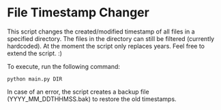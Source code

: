 # File Timestamp Changer

This script changes the created/modified timestamp of all files in a specified directory. The files in the directory can still be filtered (currently hardcoded). At the moment the script only replaces years. Feel free to extend the script. :)

To execute, run the following command:
```
python main.py DIR
```

In case of an error, the script creates a backup file (YYYY_MM_DDTHHMSS.bak) to restore the old timestamps.